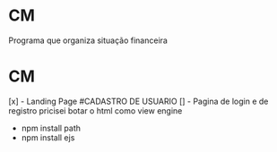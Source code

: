 # CM

Programa que organiza situação financeira
# CM
[x] - Landing Page
 #CADASTRO DE USUARIO
[] - Pagina de login e de registro
pricisei botar o html como view engine
 - npm install path
 - npm install ejs
